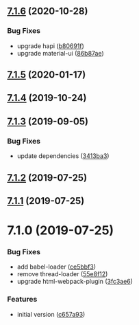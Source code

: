 ## [7.1.6](https://github.com/softwaregroup-bg/ut-form-jsonschema/compare/v7.1.5...v7.1.6) (2020-10-28)


### Bug Fixes

* upgrade hapi ([b80691f](https://github.com/softwaregroup-bg/ut-form-jsonschema/commit/b80691f85d7ec230e84e367960520e56fdb93186))
* upgrade material-ui ([86b87ae](https://github.com/softwaregroup-bg/ut-form-jsonschema/commit/86b87ae6c69bd482c8b4b85442bf4affba2e2c14))



## [7.1.5](https://github.com/softwaregroup-bg/ut-form-jsonschema/compare/v7.1.4...v7.1.5) (2020-01-17)



## [7.1.4](https://github.com/softwaregroup-bg/ut-form-jsonschema/compare/v7.1.3...v7.1.4) (2019-10-24)



## [7.1.3](https://github.com/softwaregroup-bg/ut-form-jsonschema/compare/v7.1.2...v7.1.3) (2019-09-05)


### Bug Fixes

* update dependencies ([3413ba3](https://github.com/softwaregroup-bg/ut-form-jsonschema/commit/3413ba3))



## [7.1.2](https://github.com/softwaregroup-bg/ut-form-jsonschema/compare/v7.1.1...v7.1.2) (2019-07-25)



## [7.1.1](https://github.com/softwaregroup-bg/ut-form-jsonschema/compare/v7.1.0...v7.1.1) (2019-07-25)



# 7.1.0 (2019-07-25)


### Bug Fixes

* add babel-loader ([ce5bbf3](https://github.com/softwaregroup-bg/ut-form-jsonschema/commit/ce5bbf3))
* remove thread-loader ([55e8f12](https://github.com/softwaregroup-bg/ut-form-jsonschema/commit/55e8f12))
* upgrade html-webpack-plugin ([3fc3ae6](https://github.com/softwaregroup-bg/ut-form-jsonschema/commit/3fc3ae6))


### Features

* initial version ([c657a93](https://github.com/softwaregroup-bg/ut-form-jsonschema/commit/c657a93))



